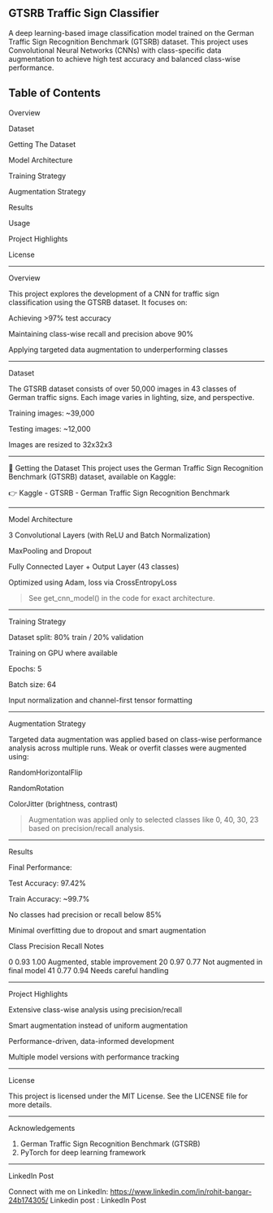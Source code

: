 GTSRB Traffic Sign Classifier
---
A deep learning-based image classification model trained on the German Traffic Sign Recognition Benchmark (GTSRB) dataset. This project uses Convolutional Neural Networks (CNNs) with class-specific data augmentation to achieve high test accuracy and balanced class-wise performance.

Table of Contents
---
Overview

Dataset

Getting The Dataset

Model Architecture

Training Strategy

Augmentation Strategy

Results

Usage

Project Highlights

License



---

Overview

This project explores the development of a CNN for traffic sign classification using the GTSRB dataset. It focuses on:

Achieving >97% test accuracy

Maintaining class-wise recall and precision above 90%

Applying targeted data augmentation to underperforming classes



---

Dataset

The GTSRB dataset consists of over 50,000 images in 43 classes of German traffic signs. Each image varies in lighting, size, and perspective.

Training images: ~39,000

Testing images: ~12,000

Images are resized to 32x32x3

---
📁 Getting the Dataset
This project uses the German Traffic Sign Recognition Benchmark (GTSRB) dataset, available on Kaggle:

👉 Kaggle - GTSRB - German Traffic Sign Recognition Benchmark

---

Model Architecture

3 Convolutional Layers (with ReLU and Batch Normalization)

MaxPooling and Dropout

Fully Connected Layer + Output Layer (43 classes)

Optimized using Adam, loss via CrossEntropyLoss


> See get_cnn_model() in the code for exact architecture.




---

Training Strategy

Dataset split: 80% train / 20% validation

Training on GPU where available

Epochs: 5

Batch size: 64

Input normalization and channel-first tensor formatting



---

Augmentation Strategy

Targeted data augmentation was applied based on class-wise performance analysis across multiple runs. Weak or overfit classes were augmented using:

RandomHorizontalFlip

RandomRotation

ColorJitter (brightness, contrast)


> Augmentation was applied only to selected classes like 0, 40, 30, 23 based on precision/recall analysis.




---

Results

Final Performance:

Test Accuracy: 97.42%

Train Accuracy: ~99.7%

No classes had precision or recall below 85%

Minimal overfitting due to dropout and smart augmentation


Class	Precision	Recall	Notes

0	0.93	1.00	Augmented, stable improvement
20	0.97	0.77	Not augmented in final model
41	0.77	0.94	Needs careful handling



---

Project Highlights

Extensive class-wise analysis using precision/recall

Smart augmentation instead of uniform augmentation

Performance-driven, data-informed development

Multiple model versions with performance tracking


---

License

This project is licensed under the MIT License. See the LICENSE file for more details.


---

Acknowledgements

1. German Traffic Sign Recognition Benchmark (GTSRB)
2. PyTorch for deep learning framework

---

LinkedIn Post

 Connect with me on LinkedIn: https://www.linkedin.com/in/rohit-bangar-24b174305/ 
 Linkedin post : LinkedIn Post
